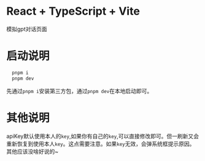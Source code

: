 # React + TypeScript + Vite
模拟gpt对话页面
# 启动说明

```bash
  pnpm i
  pnpm dev
```
先通过`pnpm i`安装第三方包，通过`pnpm dev`在本地启动即可。

# 其他说明

apiKey默认使用本人的`key`,如果你有自己的`key`,可以直接修改即可。但一刷新又会重新恢复到使用本人`key`。这点需要注意。如果`key`无效，会弹系统框提示原因。其他应该没啥好说的~
